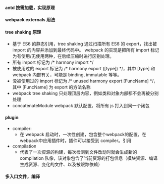#### antd 按需加载，实现原理


#### webpack externals 用法

#### tree shaking 原理
  - 基于 ES6 的静态引用，tree shaking 通过扫描所有 ES6 的 export，找出被 import 的内容并添加到最终代码中。 webpack 的实现是把所有 import 标记为有使用/无使用两种，在后续压缩时进行区别处理。
   - 所有 import 标记为 /* harmony import */
   - 被使用过的 export 标记为 /* harmony export ([type]) */，其中 [type] 和 webpack 内部有关，可能是 binding, immutable 等等。
   - 没被使用过的 import 标记为 /* unused harmony export [FuncName] */，其中 [FuncName] 为 export 的方法名称
   - webpack tree shaking 只处理顶层内容，例如类和对象内部都不会再被分别处理
   - concatenateModule webpack 默认配置，将所有 js 打入到同一个闭包

#### plugin
  - compiler:
    - 在 webpack 启动时，一次性创建，包含整个webpack的配置，在webpack中应用插件时，插件可以接受到 compiler。引用
  - compilation
    - 代表了一次资源的构建，每次检测到文件改动时就会生成新的 compilation 队像，该对象包含了当前资源的打包信息（模块资源、编译生成资源、变化的文件、以及被跟踪依赖）

#### 多入口文件，编译

